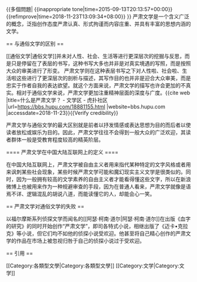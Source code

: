 {{多個問題|
{{inappropriate tone|time=2015-09-13T20:13:57+00:00}}
{{refimprove|time=2018-11-23T13:09:34+08:00}}
}}
严肃文学是一个含义广泛的概念，泛指创作态度严肃认真、形式拘谨而内容庄重、并具有丰富的思想内涵的文学。

== 与通俗文学的区别 ==

[[通俗文学|通俗文学]]并未对人性、社会、生活等进行更深层次的挖掘与反思，而是只是停留在了表层的书写，这种书写大多也并非是对真实境遇的写照，而是按照大众的审美进行了形变。 严肃文学则在这种表层书写之下对人性啦、社会啦、生活啦这些进行了更深层次的剖析与描述，其写作目的也并非是迎合大众审美，而是忠实于作者自我的表达欲望。就这个方面来说，严肃文学的描写也许会更加的不真实。相对于通俗文学来说，严肃文学更加注重精神层面的深度与广度。<ref>{{cite web |title=什么是严肃文学？ - 文学区 - 虎扑社区 |url=https://bbs.hupu.com/18881155.html |website=bbs.hupu.com |accessdate=2018-11-23}}</ref>{{Verify credibility}}

严肃文学与通俗文学的最大区别就是前者以抒发情感或表达思想为目的而后者以使读者放松或娱乐为目的。因此，严肃文学往往不会得到一般大众的广泛欢迎，其读者群体一般是受教育程度较高的精英阶层。

==== 严肃文学在中国大陆互联网上的定义 ====

在中国大陆互联网上，严肃文学被自由主义者用来指代某种特定的文字风格或者用来讽刺某些社会现象，某些时候严肃文学可能和魔幻现实主义文学是很类似的。同时，因为一般拥有较高的文学素养的自由主义者才能看得懂这些文字，所以在新浪微博上也被用来作为一种规避审查的手段，因为在普通人看来，严肃文学就像是语焉不详、逻辑混乱的胡说八道，而能读懂它的人，却能会心一笑。

== 严肃文学对通俗文学的失败 ==

以福尔摩斯系列侦探文学而闻名的[[阿瑟·柯南·道尔|阿瑟·柯南·道尔]]在出版《血字的研究》的同时开始创作“严肃文学”，即司各特式小说，相继出版了《迈卡•克拉克》等小说，但它们均不如他的侦探小说受欢迎。他甚至将自己精心创作的严肃文学的作品在市场上被忽视归咎于自己的侦探小说过于受欢迎。

== 引用 ==
<references/>

[[Category:各類型文學|Category:各類型文學]]
[[Category:文学|Category:文学]]